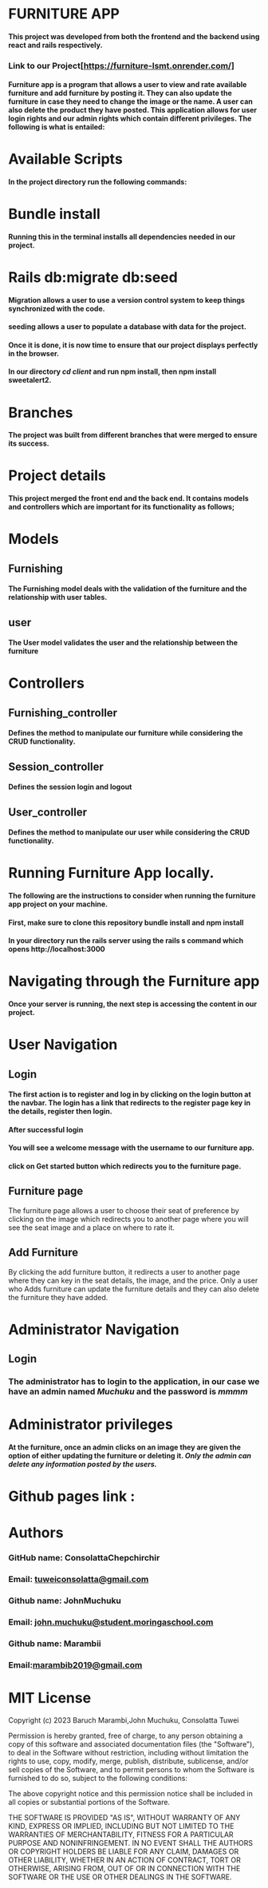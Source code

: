 # FURNITURE APP
#### This project was developed from both the frontend and the backend using react and rails respectively.

### Link to our Project[https://furniture-lsmt.onrender.com/]


#### Furniture app is a program that allows a user to view and rate available furniture and add furniture by posting it. They can also update the furniture in case they need to change the image or the name. A user can also delete the product they have posted. This application allows for user login rights and our admin rights which contain different privileges.  The following is what is entailed:

# Available Scripts
#### In the project directory run the following commands:
# Bundle install
#### Running this in the terminal installs all dependencies needed in our project.
# Rails db:migrate db:seed 
#### Migration allows a user to use a version control system to keep things synchronized with the code.
#### seeding allows a user to populate a database with data for the project.

#### Once it is done, it is now time to ensure that our project displays perfectly in the browser.
#### In our directory *cd client*  and run npm install, then npm install sweetalert2.

# Branches
#### The project was built from different branches that were merged to ensure its success.
# Project details
#### This project merged the front end and the back end. It contains models and controllers which are important for its functionality as follows;

# Models
## Furnishing
#### The Furnishing model deals with the validation of the furniture and the relationship with user tables.

## user
#### The User model validates the user and the relationship between the furniture

# Controllers
## Furnishing_controller
#### Defines the method to manipulate our furniture while considering the CRUD functionality.

## Session_controller
#### Defines the session login and logout

## User_controller
#### Defines the method to manipulate our user while considering the CRUD functionality.

# Running Furniture App locally.
#### The following are the instructions to consider when running the furniture app project on your machine.
#### First, make sure to clone this repository  bundle install and npm install
#### In your directory run the rails server using the rails s command which opens http://localhost:3000 

# Navigating through the Furniture app
#### Once your server is running, the next step is accessing the content in our project. 
# User Navigation
## Login
#### The first action is to register and log in by clicking on the login button at the navbar. The login has a link that redirects to the register page key in the details, register then login.
#### After successful login
#### You will see a welcome message with the username to our furniture app.
#### click on Get started button which redirects you to the furniture page.
## Furniture page
The furniture page allows a user to choose their seat of preference by clicking on the image which redirects you to another page where you will see the seat image and a place on where to rate it.
## Add Furniture
By clicking the add furniture button, it redirects a user to another page where they can key in the seat details, the image, and the price. Only a user who Adds furniture can update the furniture details and they can also delete the furniture they have added.

# Administrator Navigation
## Login
### The administrator has to login to the application, in our case we have an admin named *Muchuku* and the password is *mmmm*
# Administrator privileges
#### At the furniture, once an admin clicks on an image they are given the option of either updating the furniture or deleting it. *Only the admin can delete any information posted by the users.*  

# Github pages link : 

# Authors
### GitHub name: ConsolattaChepchirchir
### Email: tuweiconsolatta@gmail.com

### Github name: JohnMuchuku
### Email: john.muchuku@student.moringaschool.com

### Github name: Marambii
### Email:marambib2019@gmail.com

# MIT License

Copyright (c) 2023 Baruch Marambi,John Muchuku, Consolatta Tuwei

Permission is hereby granted, free of charge, to any person obtaining a copy
of this software and associated documentation files (the "Software"), to deal
in the Software without restriction, including without limitation the rights
to use, copy, modify, merge, publish, distribute, sublicense, and/or sell
copies of the Software, and to permit persons to whom the Software is
furnished to do so, subject to the following conditions:

The above copyright notice and this permission notice shall be included in all
copies or substantial portions of the Software.

THE SOFTWARE IS PROVIDED "AS IS", WITHOUT WARRANTY OF ANY KIND, EXPRESS OR
IMPLIED, INCLUDING BUT NOT LIMITED TO THE WARRANTIES OF MERCHANTABILITY,
FITNESS FOR A PARTICULAR PURPOSE AND NONINFRINGEMENT. IN NO EVENT SHALL THE
AUTHORS OR COPYRIGHT HOLDERS BE LIABLE FOR ANY CLAIM, DAMAGES OR OTHER
LIABILITY, WHETHER IN AN ACTION OF CONTRACT, TORT OR OTHERWISE, ARISING FROM,
OUT OF OR IN CONNECTION WITH THE SOFTWARE OR THE USE OR OTHER DEALINGS IN THE
SOFTWARE.


